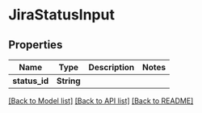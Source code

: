 # JiraStatusInput

## Properties

Name | Type | Description | Notes
------------ | ------------- | ------------- | -------------
**status_id** | **String** |  | 

[[Back to Model list]](../README.md#documentation-for-models) [[Back to API list]](../README.md#documentation-for-api-endpoints) [[Back to README]](../README.md)


